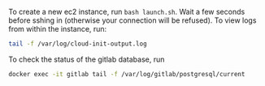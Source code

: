  To create a new ec2 instance, run `bash launch.sh`.
 Wait a few seconds before sshing in (otherwise your connection will be refused). 
To view logs from within the instance, run:
 ```bash
 tail -f /var/log/cloud-init-output.log
 ```
 To check the status of the gitlab database, run
 ```bash
 docker exec -it gitlab tail -f /var/log/gitlab/postgresql/current
 ```